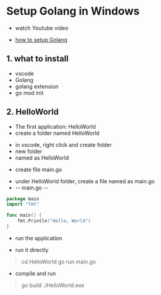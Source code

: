 # Setup Golang in Windows
* watch Youtube video
- [how to setup Golang](https://www.youtube.com/watch?v=1MXIGYrMk80)

## 1. what to install 
* vscode 
* Golang
* golang extension
* go mod init 

## 2. HelloWorld
* The first application: HelloWorld
* create a folder named HelloWorld
- in vscode, right click and create folder 
 - new folder 
  - named as HelloWorld
* create file main.go 
- under HelloWorld folder, create a file named as main.go 
- -- main.go --
```go
package main
import "fmt"

func main() {
	fmt.Println("Hello, World")
}
```

* run the application 
- run it directly 
 > cd HelloWorld
 > go run main.go 
- compile and run 
 > go build
 > ./HelloWorld.exe 
